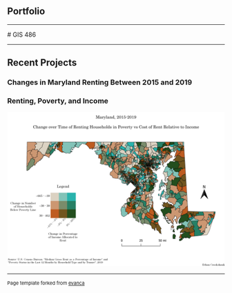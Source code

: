 ## Portfolio

---
<link type="text/css" rel="stylesheet" href="/style.css" />
# GIS 486 

---
## Recent Projects

### Changes in Maryland Renting Between 2015 and 2019


###         Renting, Poverty, and Income


[<img src="Projects/Change_Over_Time_Maps/Map_Images/Bivariate_Rent_Map.png?raw=true"/>](/Projects/Change_Over_Time_Maps/Map_PDFs/Bivariate_Rent_Map.pdf)




---
<p style="font-size:11px">Page template forked from <a href="https://github.com/evanca/quick-portfolio">evanca</a></p>
<!-- Remove above link if you don't want to attibute -->
